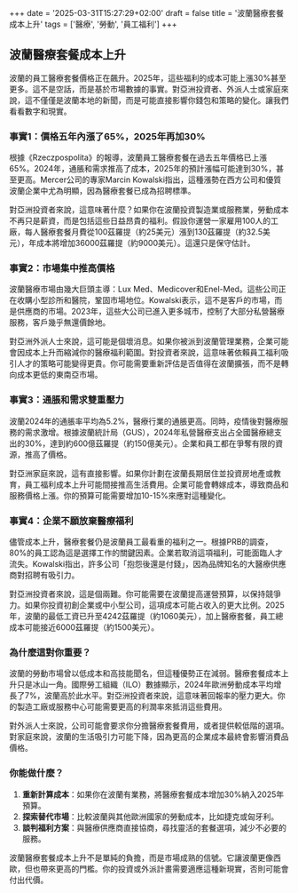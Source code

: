 +++
date = '2025-03-31T15:27:29+02:00'
draft = false
title = '波蘭醫療套餐成本上升'
tags = ['醫療', '勞動', '員工福利']
+++

## 波蘭醫療套餐成本上升

波蘭的員工醫療套餐價格正在飆升。2025年，這些福利的成本可能上漲30%甚至更多。這不是空話，而是基於市場數據的事實。對亞洲投資者、外派人士或家庭來說，這不僅僅是波蘭本地的新聞，而是可能直接影響你錢包和策略的變化。讓我們看看數字和現實。

### 事實1：價格五年內漲了65%，2025年再加30%

根據《Rzeczpospolita》的報導，波蘭員工醫療套餐在過去五年價格已上漲65%。2024年，通脹和需求推高了成本，2025年的預計漲幅可能達到30%，甚至更高。Mercer公司的專家Marcin Kowalski指出，這種漲勢在西方公司和優質波蘭企業中尤為明顯，因為醫療套餐已成為招聘標準。

對亞洲投資者來說，這意味著什麼？如果你在波蘭投資製造業或服務業，勞動成本不再只是薪資，而是包括這些日益昂貴的福利。假設你運營一家雇用100人的工廠，每人醫療套餐月費從100茲羅提（約25美元）漲到130茲羅提（約32.5美元），年成本將增加36000茲羅提（約9000美元）。這還只是保守估計。

### 事實2：市場集中推高價格

波蘭醫療市場由幾大巨頭主導：Lux Med、Medicover和Enel-Med。這些公司正在收購小型診所和醫院，鞏固市場地位。Kowalski表示，這不是客戶的市場，而是供應商的市場。2023年，這些大公司已進入更多城市，控制了大部分私營醫療服務，客戶幾乎無還價餘地。

對亞洲外派人士來說，這可能是個壞消息。如果你被派到波蘭管理業務，企業可能會因成本上升而縮減你的醫療福利範圍。對投資者來說，這意味著依賴員工福利吸引人才的策略可能變得更貴。你可能需要重新評估是否值得在波蘭擴張，而不是轉向成本更低的東南亞市場。

### 事實3：通脹和需求雙重壓力

波蘭2024年的通脹率平均為5.2%，醫療行業的通脹更高。同時，疫情後對醫療服務的需求激增。根據波蘭統計局（GUS），2024年私營醫療支出占全國醫療總支出的30%，達到約600億茲羅提（約150億美元）。企業和員工都在爭奪有限的資源，推高了價格。

對亞洲家庭來說，這有直接影響。如果你計劃在波蘭長期居住並投資房地產或教育，員工福利成本上升可能間接推高生活費用。企業可能會轉嫁成本，導致商品和服務價格上漲。你的預算可能需要增加10-15%來應對這種變化。

### 事實4：企業不願放棄醫療福利

儘管成本上升，醫療套餐仍是波蘭員工最看重的福利之一。根據PRB的調查，80%的員工認為這是選擇工作的關鍵因素。企業若取消這項福利，可能面臨人才流失。Kowalski指出，許多公司「抱怨後還是付錢」，因為品牌知名的大醫療供應商對招聘有吸引力。

對亞洲投資者來說，這是個兩難。你可能需要在波蘭提高運營預算，以保持競爭力。如果你投資初創企業或中小型公司，這項成本可能占收入的更大比例。2025年，波蘭的最低工資已升至4242茲羅提（約1060美元），加上醫療套餐，員工總成本可能接近6000茲羅提（約1500美元）。

### 為什麼這對你重要？

波蘭的勞動市場曾以低成本和高技能聞名，但這種優勢正在減弱。醫療套餐成本上升只是冰山一角。國際勞工組織（ILO）數據顯示，2024年歐洲勞動成本平均增長了7%，波蘭高於此水平。對亞洲投資者來說，這意味著回報率的壓力更大。你的製造工廠或服務中心可能需要更高的利潤率來抵消這些費用。

對外派人士來說，公司可能會要求你分擔醫療套餐費用，或者提供較低階的選項。對家庭來說，波蘭的生活吸引力可能下降，因為更高的企業成本最終會影響消費品價格。

### 你能做什麼？

1. **重新計算成本**：如果你在波蘭有業務，將醫療套餐成本增加30%納入2025年預算。  
2. **探索替代市場**：比較波蘭與其他歐洲國家的勞動成本，比如捷克或匈牙利。  
3. **談判福利方案**：與醫療供應商直接協商，尋找靈活的套餐選項，減少不必要的服務。  

波蘭醫療套餐成本上升不是單純的負擔，而是市場成熟的信號。它讓波蘭更像西歐，但也帶來更高的門檻。你的投資或外派計畫需要適應這種新現實，否則可能會付出代價。
